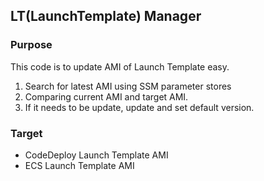 ## LT(LaunchTemplate) Manager

### Purpose
This code is to update AMI of Launch Template easy.  
1. Search for latest AMI using SSM parameter stores
2. Comparing current AMI and target AMI.
3. If it needs to be update, update and set default version.
 

 ### Target
- CodeDeploy Launch Template AMI
- ECS Launch Template AMI